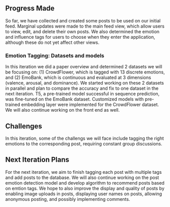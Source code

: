 ## Progress Made
So far, we have collected and created some posts to be used on our initial feed. Marginal updates were made to the main feed view, which allow users to view, edit, and delete their own posts. We also determined the emotion and influence tags for users to choose when they enter the application, although these do not yet affect other views. 

### Emotion Tagging: Datasets and models
In this iteration we did a paper overview and determined 2 datasets we will be focusing on: (1) CrowdFlower, which is tagged with 13 discrete emotions, and (2) EmoBank, which is continuous and evaluated at 3 dimensions (valence, arousal, and dominance). We started working on these 2 datasets in parallel and plan to compare the accuracy and fix to one dataset in the next iteration. T5, a pre-trained model successful in sequence prediction, was fine-tuned on the EmoBank dataset. Customized models with pre-trained embedding layer were implemented for the CrowdFlower dataset. We will also continue working on the front end as well. 

## Challenges
In this iteration, some of the challengs we will face include tagging the right emotions to the corresponding post, requiring constant group discussions. 

## Next Iteration Plans
For the next iteration, we aim to finish tagging each post with multiple tags and add posts to the database. We will also continue working on the post emotion detection model and develop algorithm to recommend posts based on emtion tags. We hope to also improve the display and quality of posts by enabling image uploads in posts, displaying user names on posts, allowing anonymous posting, and possibly implementing comments. 
